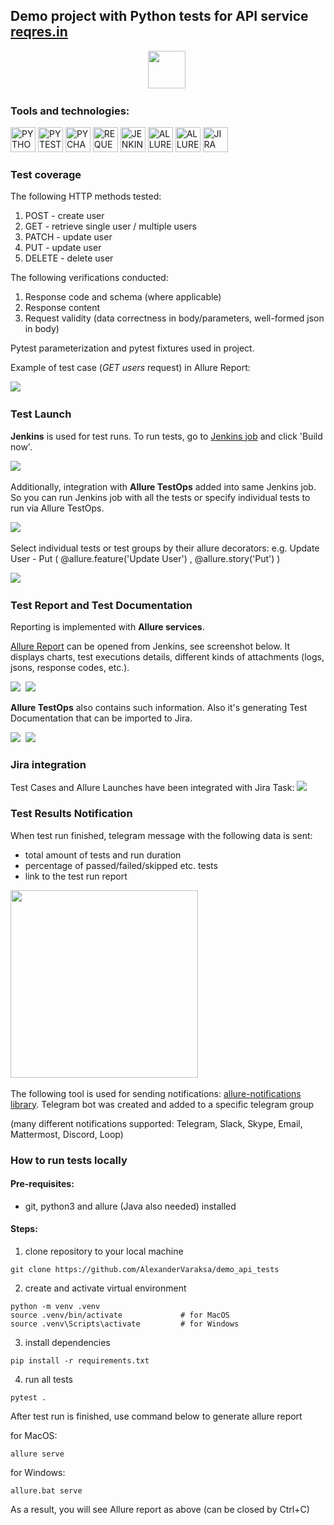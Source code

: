 ## Demo project with Python tests for API service [reqres.in](https://reqres.in/) 

<p align="center">
<img src="readme_images/logo_reqres.png" height="60"/>&nbsp;
</p>

### Tools and technologies:
<p>
<a href="https://www.python.org/"><img src="readme_images/technologies/python.png" width="40" height="40"  alt="PYTHON"/></a>
<a href="https://docs.pytest.org/en/"><img src="readme_images/technologies/pytest.png" width="40" height="40"  alt="PYTEST"/></a>
<a href="https://www.jetbrains.com/pycharm/"><img src="readme_images/technologies/pycharm.png" width="40" height="40"  alt="PYCHARM"/></a>
<a href="https://pypi.org/project/requests/"><img src="readme_images/technologies/requests.png" width="40" height="40"  alt="REQUESTS"/></a>
<a href="https://www.jenkins.io/"><img src="readme_images/technologies/jenkins.png" width="40" height="40"  alt="JENKINS"/></a>
<a href="https://allurereport.org/"><img src="readme_images/technologies/allure_report.png" width="40" height="40"  alt="ALLUREREPORT"/></a>
<a href="https://qameta.io/"><img src="readme_images/technologies/allure_testops.png" width="40" height="40"  alt="ALLURETESTOPS"/></a>
<a href="https://www.atlassian.com/software/jira"><img src="readme_images/technologies/jira.png" width="40" height="40"  alt="JIRA"/></a>
</p>

### Test coverage

The following HTTP methods tested:
1. POST - create user
2. GET - retrieve single user / multiple users
3. PATCH - update user
4. PUT - update user
5. DELETE - delete user


The following verifications conducted:
1. Response code and schema (where applicable)
2. Response content
3. Request validity (data correctness in body/parameters, well-formed json in body)

Pytest parameterization and pytest fixtures used in project.

Example of test case (*GET users* request) in Allure Report:

<img src="readme_images/reqres_test_example.png" />&nbsp;

### Test Launch
**Jenkins** is used for test runs.
To run tests, go to [Jenkins job](https://jenkins.autotests.cloud/job/006_alexanderv_demo_API_Allure_TestOps/) and click 'Build now'.

<img src="readme_images/reqres_jenkins_job.png"/>&nbsp;

Additionally, integration with **Allure TestOps** added into same Jenkins job.
So you can run Jenkins job with all the tests or specify individual tests to run via Allure TestOps.

<img src="readme_images/reqres_testops_3.png"/>&nbsp;

Select individual tests or test groups by their allure decorators: e.g. Update User - Put
( @allure.feature('Update User') , @allure.story('Put') )

<img src="readme_images/reqres_testops_4.png"/>&nbsp;

### Test Report and Test Documentation

Reporting is implemented with **Allure services**.

[Allure Report](https://jenkins.autotests.cloud/job/006_alexanderv_demo_API/34/allure/) can be opened from Jenkins, see screenshot below. It displays charts, test executions details, different kinds of attachments (logs, jsons, response codes, etc.).

<img src="readme_images/reqres_allure_1.png"/>&nbsp;
<img src="readme_images/reqres_allure_2.png"/>&nbsp;

**Allure TestOps** also contains such information. 
Also it's generating Test Documentation that can be imported to Jira.
    
<img src="readme_images/reqres_testops_1.png"/>&nbsp;
<img src="readme_images/reqres_testops_2.png"/>&nbsp;

### Jira integration

Test Cases and Allure Launches have been integrated with Jira Task:
<img src="readme_images/reqres_jira.png"/>&nbsp;

### Test Results Notification
When test run finished, telegram message with the following data is sent:

* total amount of tests and run duration
* percentage of passed/failed/skipped etc. tests
* link to the test run report

<img src="readme_images/reqres_telegram.png" height="300"/>&nbsp;

The following tool is used for sending notifications: [allure-notifications library](https://github.com/qa-guru/allure-notifications).
Telegram bot was created and added to a specific telegram group

(many different notifications supported: Telegram, Slack, Skype, Email, Mattermost, Discord, Loop)

### How to run tests locally

#### Pre-requisites:
* git, python3 and allure (Java also needed) installed

#### Steps:
1. clone repository to your local machine
~~~
git clone https://github.com/AlexanderVaraksa/demo_api_tests
~~~
2. create and activate virtual environment 
~~~
python -m venv .venv
source .venv/bin/activate             # for MacOS
source .venv\Scripts\activate         # for Windows
~~~
3. install dependencies
~~~
pip install -r requirements.txt
~~~
4. run all tests
~~~
pytest .
~~~

After test run is finished, use command below to generate allure report

for MacOS:
~~~
allure serve
~~~

for Windows:
~~~
allure.bat serve
~~~
As a result, you will see Allure report as above
(can be closed by Ctrl+C)
